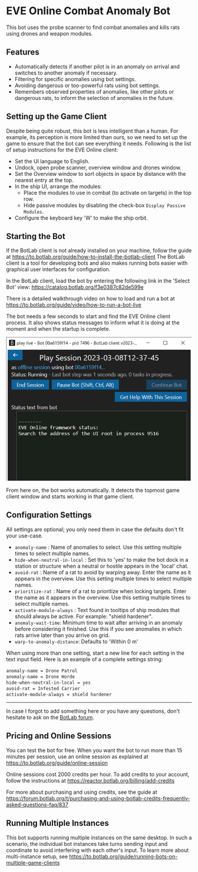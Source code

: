 # EVE Online Combat Anomaly Bot

This bot uses the probe scanner to find combat anomalies and kills rats using drones and weapon modules.

## Features

+ Automatically detects if another pilot is in an anomaly on arrival and switches to another anomaly if necessary.
+ Filtering for specific anomalies using bot settings.
+ Avoiding dangerous or too-powerful rats using bot settings.
+ Remembers observed properties of anomalies, like other pilots or dangerous rats, to inform the selection of anomalies in the future.

## Setting up the Game Client

Despite being quite robust, this bot is less intelligent than a human. For example, its perception is more limited than ours, so we need to set up the game to ensure that the bot can see everything it needs. Following is the list of setup instructions for the EVE Online client:

+ Set the UI language to English.
+ Undock, open probe scanner, overview window and drones window.
+ Set the Overview window to sort objects in space by distance with the nearest entry at the top.
+ In the ship UI, arrange the modules:
  + Place the modules to use in combat (to activate on targets) in the top row.
  + Hide passive modules by disabling the check-box `Display Passive Modules`.
+ Configure the keyboard key 'W' to make the ship orbit.

## Starting the Bot

If the BotLab client is not already installed on your machine, follow the guide at <https://to.botlab.org/guide/how-to-install-the-botlab-client>
The BotLab client is a tool for developing bots and also makes running bots easier with graphical user interfaces for configuration.

In the BotLab client, load the bot by entering the following link in the 'Select Bot' view:
<https://catalog.botlab.org/f3e0387c82de599e>

There is a detailed walkthrough video on how to load and run a bot at <https://to.botlab.org/guide/video/how-to-run-a-bot-live>

The bot needs a few seconds to start and find the EVE Online client process. It also shows status messages to inform what it is doing at the moment and when the startup is complete.

![EVE Online Bot Starting](./image/2023-03-08-botlab-gui-eve-online-bot-startup.png)

From here on, the bot works automatically. It detects the topmost game client window and starts working in that game client.

## Configuration Settings

All settings are optional; you only need them in case the defaults don't fit your use-case.

+ `anomaly-name` : Name of anomalies to select. Use this setting multiple times to select multiple names.
+ `hide-when-neutral-in-local` : Set this to 'yes' to make the bot dock in a station or structure when a neutral or hostile appears in the 'local' chat.
+ `avoid-rat` : Name of a rat to avoid by warping away. Enter the name as it appears in the overview. Use this setting multiple times to select multiple names.
+ `prioritize-rat` : Name of a rat to prioritize when locking targets. Enter the name as it appears in the overview. Use this setting multiple times to select multiple names.
+ `activate-module-always` : Text found in tooltips of ship modules that should always be active. For example: "shield hardener".
+ `anomaly-wait-time`: Minimum time to wait after arriving in an anomaly before considering it finished. Use this if you see anomalies in which rats arrive later than you arrive on grid.
+ `warp-to-anomaly-distance`: Defaults to 'Within 0 m'

When using more than one setting, start a new line for each setting in the text input field.
Here is an example of a complete settings string:

```
anomaly-name = Drone Patrol
anomaly-name = Drone Horde
hide-when-neutral-in-local = yes
avoid-rat = Infested Carrier
activate-module-always = shield hardener
```

----

In case I forgot to add something here or you have any questions, don't hesitate to ask on the [BotLab forum](https://forum.botlab.org/).

## Pricing and Online Sessions

You can test the bot for free. When you want the bot to run more than 15 minutes per session, use an online session as explained at <https://to.botlab.org/guide/online-session>

Online sessions cost 2000 credits per hour. To add credits to your account, follow the instructions at <https://reactor.botlab.org/billing/add-credits>

For more about purchasing and using credits, see the guide at <https://forum.botlab.org/t/purchasing-and-using-botlab-credits-frequently-asked-questions-faq/837>

## Running Multiple Instances

This bot supports running multiple instances on the same desktop. In such a scenario, the individual bot instances take turns sending input and coordinate to avoid interfering with each other's input. To learn more about multi-instance setup, see <https://to.botlab.org/guide/running-bots-on-multiple-game-clients>

